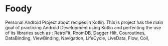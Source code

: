 # Foody
Personal Android Project about recipes in Kotlin.
This is project has the main goal of practicing Android Development using Kotlin and perfecting the use of its libraries such as : RetroFit, RoomDB, Dagger Hilt, Couroutines, DataBinding, ViewBinding, Navigation, LifeCycle, LiveData, Flow, Coil, 

